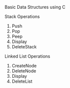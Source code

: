 Basic Data Structures using C

Stack Operations

1. Push
2. Pop
3. Peep
4. Display
5. DeleteStack

Linked List Operations

1. CreateNode
2. DeleteNode
3. Display
4. DeleteList
